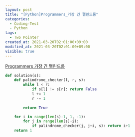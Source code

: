 ```yaml
---
layout: post
title: "[Python]Programmers_가장 긴 팰린드롬"
categories:
  - Coding-Test
  - Python
tags:
  - Two Pointer
created_at: 2021-03-20T02:01:00+09:00
modified_at: 2021-03-20T02:01:00+09:00
visible: true
---
```




[Programmers 가장 긴 팰린드롬](https://programmers.co.kr/learn/courses/30/lessons/12904)

```python
def solution(s):
    def palindrome_checker(l, r, s):
        while l < r:
            if s[l] != s[r]: return False
            l += 1
            r -= 1
        
        return True

    for i in range(len(s)-1, 1, -1):
        for j in range(len(s)-i):
            if palindrome_checker(j, j+i, s): return i+1
    return 1
```
